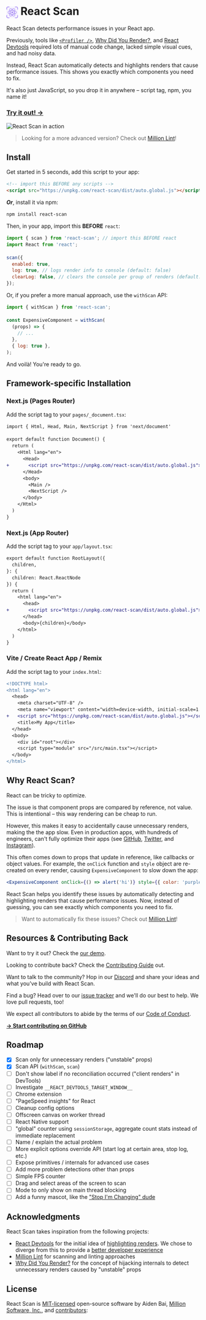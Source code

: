 # <img src="https://github.com/aidenybai/react-scan/blob/main/.github/assets/logo.svg" width="30" height="30" align="center" /> React Scan

React Scan detects performance issues in your React app.

Previously, tools like [`<Profiler />`](https://react.dev/reference/react-devtools), [Why Did You Render?](https://github.com/welldone-software/why-did-you-render), and [React Devtools](https://legacy.reactjs.org/blog/2018/09/10/introducing-the-react-profiler.html) required lots of manual code change, lacked simple visual cues, and had noisy data.

Instead, React Scan automatically detects and highlights renders that cause performance issues. This shows you exactly which components you need to fix.

It's also just JavaScript, so you drop it in anywhere – script tag, npm, you name it!

### [**Try it out! →**](https://react-scan.million.dev)

![React Scan in action](https://raw.githubusercontent.com/aidenybai/react-scan/refs/heads/main/.github/assets/demo.gif?token=GHSAT0AAAAAAB4IOFACRC6P6E45TB2FPYFCZZV2AYA)

> Looking for a more advanced version? Check out [Million Lint](https://million.dev)!

## Install

Get started in 5 seconds, add this script to your app:

```html
<!-- import this BEFORE any scripts -->
<script src="https://unpkg.com/react-scan/dist/auto.global.js"></script>
```

**_Or_**, install it via npm:

```bash
npm install react-scan
```

Then, in your app, import this **BEFORE** `react`:

```js
import { scan } from 'react-scan'; // import this BEFORE react
import React from 'react';

scan({
  enabled: true,
  log: true, // logs render info to console (default: false)
  clearLog: false, // clears the console per group of renders (default: false)
});
```

Or, if you prefer a more manual approach, use the `withScan` API:

```js
import { withScan } from 'react-scan';

const ExpensiveComponent = withScan(
  (props) => {
    // ...
  },
  { log: true },
);
```

And voilà! You're ready to go.

## Framework-specific Installation

### Next.js (Pages Router)
Add the script tag to your `pages/_document.tsx`:
```diff
import { Html, Head, Main, NextScript } from 'next/document'

export default function Document() {
  return (
    <Html lang="en">
      <Head>
+       <script src="https://unpkg.com/react-scan/dist/auto.global.js"></script>
      </Head>
      <body>
        <Main />
        <NextScript />
      </body>
    </Html>
  )
}
```

### Next.js (App Router)
Add the script tag to your `app/layout.tsx`:
```diff
export default function RootLayout({
  children,
}: {
  children: React.ReactNode
}) {
  return (
    <html lang="en">
      <head>
+       <script src="https://unpkg.com/react-scan/dist/auto.global.js"></script>
      </head>
      <body>{children}</body>
    </html>
  )
}
```

### Vite / Create React App / Remix
Add the script tag to your `index.html`:
```diff
<!DOCTYPE html>
<html lang="en">
  <head>
    <meta charset="UTF-8" />
    <meta name="viewport" content="width=device-width, initial-scale=1.0" />
+   <script src="https://unpkg.com/react-scan/dist/auto.global.js"></script>
    <title>My App</title>
  </head>
  <body>
    <div id="root"></div>
    <script type="module" src="/src/main.tsx"></script>
  </body>
</html>
```

## Why React Scan?

React can be tricky to optimize.

The issue is that component props are compared by reference, not value. This is intentional – this way rendering can be cheap to run.

However, this makes it easy to accidentally cause unnecessary renders, making the the app slow. Even in production apps, with hundreds of engineers, can't fully optimize their apps (see [GitHub](https://github.com/aidenybai/react-scan/blob/main/.github/assets/github.mp4), [Twitter](https://github.com/aidenybai/react-scan/blob/main/.github/assets/twitter.mp4), and [Instagram](https://github.com/aidenybai/react-scan/blob/main/.github/assets/instagram.mp4)).

This often comes down to props that update in reference, like callbacks or object values. For example, the `onClick` function and `style` object are re-created on every render, causing `ExpensiveComponent` to slow down the app:

```jsx
<ExpensiveComponent onClick={() => alert('hi')} style={{ color: 'purple' }} />
```

React Scan helps you identify these issues by automatically detecting and highlighting renders that cause performance issues. Now, instead of guessing, you can see exactly which components you need to fix.

> Want to automatically fix these issues? Check out [Million Lint](https://million.dev)!

## Resources & Contributing Back

Want to try it out? Check the [our demo](https://react-scan.million.dev).

Looking to contribute back? Check the [Contributing Guide](https://github.com/aidenybai/react-scan/blob/main/.github/CONTRIBUTING.md) out.

Want to talk to the community? Hop in our [Discord](https://discord.gg/X9yFbcV2rF) and share your ideas and what you've build with React Scan.

Find a bug? Head over to our [issue tracker](https://github.com/aidenybai/react-scan/issues) and we'll do our best to help. We love pull requests, too!

We expect all contributors to abide by the terms of our [Code of Conduct](https://github.com/aidenybai/react-scan/blob/main/.github/CODE_OF_CONDUCT.md).

[**→ Start contributing on GitHub**](https://github.com/aidenybai/react-scan/blob/main/.github/CONTRIBUTING.md)

## Roadmap

- [x] Scan only for unnecessary renders ("unstable" props)
- [x] Scan API (`withScan`, `scan`)
- [ ] Don't show label if no reconciliation occurred ("client renders" in DevTools)
- [ ] Investigate `__REACT_DEVTOOLS_TARGET_WINDOW__`
- [ ] Chrome extension
- [ ] "PageSpeed insights" for React
- [ ] Cleanup config options
- [ ] Offscreen canvas on worker thread
- [ ] React Native support
- [ ] "global" counter using `sessionStorage`, aggregate count stats instead of immediate replacement
- [ ] Name / explain the actual problem
- [ ] More explicit options override API (start log at certain area, stop log, etc.)
- [ ] Expose primitives / internals for advanced use cases
- [ ] Add more problem detections other than props
- [ ] Simple FPS counter
- [ ] Drag and select areas of the screen to scan
- [ ] Mode to only show on main thread blocking
- [ ] Add a funny mascot, like the ["Stop I'm Changing" dude](https://www.youtube.com/shorts/FwOZdX7bDKI?app=desktop)

## Acknowledgments

React Scan takes inspiration from the following projects:

- [React Devtools](https://react.dev/learn/react-developer-tools) for the initial idea of [highlighting renders](https://medium.com/dev-proto/highlight-react-components-updates-1b2832f2ce48). We chose to diverge from this to provide a [better developer experience](https://x.com/aidenybai/status/1857122670929969551)
- [Million Lint](https://million.dev) for scanning and linting approaches
- [Why Did You Render?](https://github.com/welldone-software/why-did-you-render) for the concept of hijacking internals to detect unnecessary renders caused by "unstable" props

## License

React Scan is [MIT-licensed](LICENSE) open-source software by Aiden Bai, [Million Software, Inc.](https://million.dev), and [contributors](https://github.com/aidenybai/react-scan/graphs/contributors):
